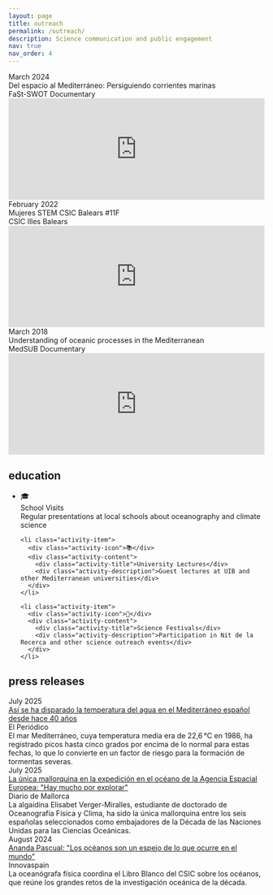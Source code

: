 ```yaml
---
layout: page
title: outreach
permalink: /outreach/
description: Science communication and public engagement
nav: true
nav_order: 4
---
```


<!-- featured content -->

<div class="featured-content">
  <div class="featured-item">
    <div class="featured-date">March 2024</div>
    <div class="featured-details">
      <div class="featured-title">Del espacio al Mediterráneo: Persiguiendo corrientes marinas</div>
      <div class="featured-venue">FaSt-SWOT Documentary</div>
      <div class="featured-video">
        <iframe width="100%" height="200" src="https://www.youtube.com/embed/WQd9LeIdLSk" frameborder="0" allow="accelerometer; autoplay; clipboard-write; encrypted-media; gyroscope; picture-in-picture" allowfullscreen></iframe>
      </div>
    </div>
  </div>

  <div class="featured-item">
    <div class="featured-date">February 2022</div>
    <div class="featured-details">
      <div class="featured-title">Mujeres STEM CSIC Balears #11F</div>
      <div class="featured-venue">CSIC Illes Balears</div>
      <div class="featured-video">
        <iframe width="100%" height="200" src="https://www.youtube.com/embed/cc4fR1Hubg8" frameborder="0" allow="accelerometer; autoplay; clipboard-write; encrypted-media; gyroscope; picture-in-picture" allowfullscreen></iframe>
      </div>
    </div>
  </div>

  <div class="featured-item">
    <div class="featured-date">March 2018</div>
    <div class="featured-details">
      <div class="featured-title">Understanding of oceanic processes in the Mediterranean</div>
      <div class="featured-venue">MedSUB Documentary</div>
      <div class="featured-video">
        <iframe width="100%" height="200" src="https://www.youtube.com/embed/rr9xdHcFwvs" frameborder="0" allow="accelerometer; autoplay; clipboard-write; encrypted-media; gyroscope; picture-in-picture" allowfullscreen></iframe>
      </div>
    </div>
  </div>
</div> 
  
## education

<div class="education-activities">
  <ul class="activity-list">
    <li class="activity-item">
      <div class="activity-icon">🎓</div>
      <div class="activity-content">
        <div class="activity-title">School Visits</div>
        <div class="activity-description">Regular presentations at local schools about oceanography and climate science</div>
      </div>
    </li>
    
    <li class="activity-item">
      <div class="activity-icon">📚</div>
      <div class="activity-content">
        <div class="activity-title">University Lectures</div>
        <div class="activity-description">Guest lectures at UIB and other Mediterranean universities</div>
      </div>
    </li>
    
    <li class="activity-item">
      <div class="activity-icon">🔬</div>
      <div class="activity-content">
        <div class="activity-title">Science Festivals</div>
        <div class="activity-description">Participation in Nit de la Recerca and other science outreach events</div>
      </div>
    </li>
  </ul>
</div>

## press releases

<div class="press-releases">

  <div class="press-item">
    <div class="press-date">July 2025</div>
    <div class="press-title">
      <a href="https://www.elperiodico.com/es/medio-ambiente/20250707/disparado-temperatura-agua-mediterraneo-espanol-119356965" target="_blank">
       Así se ha disparado la temperatura del agua en el Mediterráneo español desde hace 40 años
      </a>
    </div>
    <div class="press-outlet">El Periódico</div>
    <div class="press-excerpt">El mar Mediterráneo, cuya temperatura media era de 22,6 °C en 1986, ha registrado picos hasta cinco grados por encima de lo normal para estas fechas, lo que lo convierte en un factor de riesgo para la formación de tormentas severas.</div>
  </div>

  <div class="press-item">
    <div class="press-date">July 2025</div>
    <div class="press-title">
      <a href="https://www.diariodemallorca.es/mallorca/2025/07/12/unica-mallorquina-expedicion-oceano-agencia-119603634.html" target="_blank">
       La única mallorquina en la expedición en el océano de la Agencia Espacial Europea: "Hay mucho por explorar"
      </a>
    </div>
    <div class="press-outlet">Diario de Mallorca</div>
    <div class="press-excerpt">La algaidina Elisabet Verger-Miralles, estudiante de doctorado de Oceanografía Física y Clima, ha sido la única mallorquina entre los seis españolas seleccionados como embajadores de la Década de las Naciones Unidas para las Ciencias Oceánicas.</div>
  </div>

  <div class="press-item">
    <div class="press-date">August 2024</div>
    <div class="press-title">
      <a href=" https://www.innovaspain.com/ananda-pascual-oceanos-libro-blanco-csic-imedea/" target="_blank">
       Ananda Pascual: "Los océanos son un espejo de lo que ocurre en el mundo"
      </a>
    </div>
    <div class="press-outlet">Innovaspain</div>
    <div class="press-excerpt">La oceanógrafa física coordina el Libro Blanco del CSIC sobre los océanos, que reúne los grandes retos de la investigación oceánica de la década.</div>
  </div>

</div>

